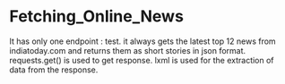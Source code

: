 # Fetching_Online_News
It has only one endpoint : test.
it always gets the latest top 12 news from indiatoday.com and returns them as short stories in json format.
requests.get() is used to get response.
lxml is used for the extraction of data from the response.
